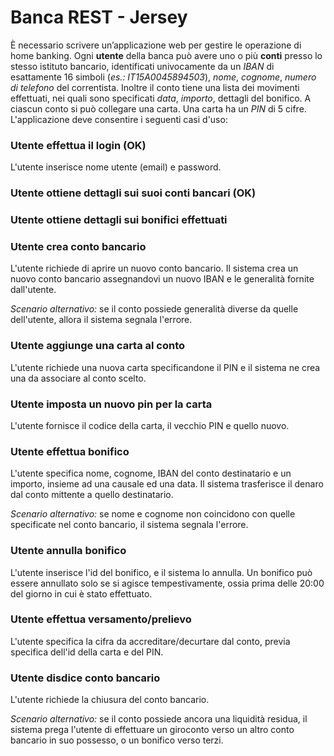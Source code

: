 # Banca REST - Jersey

È  necessario  scrivere  un’applicazione web per gestire le operazione di home banking. Ogni **utente** della banca può avere uno o più **conti** presso lo stesso istituto bancario, identificati univocamente da un *IBAN* di esattamente 16 simboli (*es.: IT15A0045894503*), *nome*, *cognome*, *numero di telefono* del correntista. Inoltre il conto tiene una lista dei movimenti effettuati, nei quali sono specificati *data*, *importo*, dettagli del bonifico. A ciascun conto si può collegare una carta. Una carta ha un *PIN* di 5 cifre. L'applicazione deve consentire i seguenti casi d'uso:

### Utente effettua il login (OK)

L'utente inserisce nome utente (email) e password.

### Utente ottiene dettagli sui suoi conti bancari (OK)

### Utente ottiene dettagli sui bonifici effettuati

### Utente crea conto bancario

L'utente richiede di aprire un nuovo conto bancario. Il sistema crea un nuovo conto bancario assegnandovi un nuovo IBAN e le generalità fornite dall'utente.

*Scenario alternativo:* se il conto possiede generalità diverse da quelle dell'utente, allora il sistema segnala l'errore.

### Utente aggiunge una carta al conto

L'utente richiede una nuova carta specificandone il PIN e il sistema ne crea una da associare al conto scelto.

### Utente imposta un nuovo pin per la carta

L'utente fornisce il codice della carta, il vecchio PIN e quello nuovo.

### Utente effettua bonifico

L'utente specifica nome, cognome, IBAN del conto destinatario e un importo, insieme ad una causale ed una data. Il sistema trasferisce il denaro dal conto mittente a quello destinatario.

*Scenario alternativo:* se nome e cognome non coincidono con quelle specificate nel conto bancario, il sistema segnala l'errore.

### Utente annulla bonifico

L'utente inserisce l'id del bonifico, e il sistema lo annulla. Un bonifico può essere annullato solo se si agisce tempestivamente, ossia prima delle 20:00 del giorno in cui è stato effettuato.

### Utente effettua versamento/prelievo

L'utente specifica la cifra da accreditare/decurtare dal conto, previa specifica dell'id della carta e del PIN.

### Utente disdice conto bancario

L'utente richiede la chiusura del conto bancario.

*Scenario alternativo:* se il conto possiede ancora una liquidità residua, il sistema prega l'utente di effettuare un giroconto verso un altro conto bancario in suo possesso, o un bonifico verso terzi.
